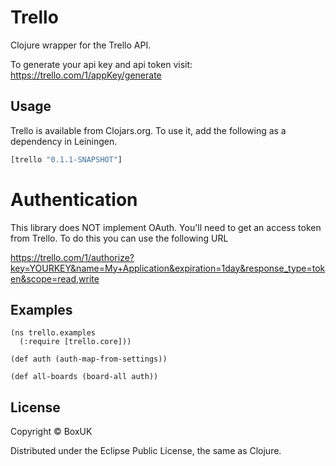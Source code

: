 # Trello

Clojure wrapper for the Trello API.

To generate your api key and api token visit: https://trello.com/1/appKey/generate

## Usage

Trello is available from Clojars.org. To use it, add the following as a dependency in Leiningen.

```clojure
[trello "0.1.1-SNAPSHOT"]
```

# Authentication

This library does NOT implement OAuth. You'll need to get an access token from Trello. To do this you can use the following URL

https://trello.com/1/authorize?key=YOURKEY&name=My+Application&expiration=1day&response_type=token&scope=read,write

## Examples

```
(ns trello.examples
  (:require [trello.core]))

(def auth (auth-map-from-settings))

(def all-boards (board-all auth))
```

## License

Copyright © BoxUK

Distributed under the Eclipse Public License, the same as Clojure.
